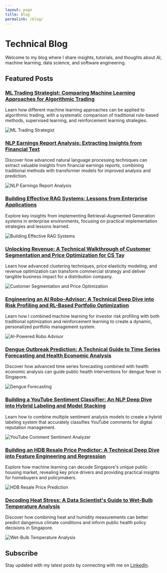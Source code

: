 ```yaml
---
layout: page
title: Blog
permalink: /blog/
---
```


# Technical Blog

Welcome to my blog where I share insights, tutorials, and thoughts about AI, machine learning, data science, and software engineering.

## Featured Posts

<div class="blog-grid">

<div class="blog-card">
  <div class="blog-content">
    <h3><a href="/ai/finance/machine-learning/reinforcement-learning/2025/05/12/ml-trading-strategist-comparing-learning-approaches.html">ML Trading Strategist: Comparing Machine Learning Approaches for Algorithmic Trading</a></h3>
    <p>Learn how different machine learning approaches can be applied to algorithmic trading, with a systematic comparison of traditional rule-based methods, supervised learning, and reinforcement learning strategies.</p>
  </div>
  <img src="/assets/images/2025-05-12-ml-trading-strategist-comparing-learning-approaches.jpg" alt="ML Trading Strategist" class="blog-image">
</div>

<div class="blog-card">
  <div class="blog-content">
    <h3><a href="/nlp/finance/machine-learning/data-science/2025/05/09/nlp-earnings-report-analysis.html">NLP Earnings Report Analysis: Extracting Insights from Financial Text</a></h3>
    <p>Discover how advanced natural language processing techniques can extract valuable insights from financial earnings reports, combining traditional methods with transformer models for improved analysis and prediction.</p>
  </div>
  <img src="/assets/images/2025-05-09-nlp-earnings-report-analysis.jpg" alt="NLP Earnings Report Analysis" class="blog-image">
</div>

<div class="blog-card">
  <div class="blog-content">
    <h3><a href="/ai/nlp/rag/2024/10/29/building-effective-rag-systems.html">Building Effective RAG Systems: Lessons from Enterprise Applications</a></h3>
    <p>Explore key insights from implementing Retrieval-Augmented Generation systems in enterprise environments, focusing on practical implementation strategies and lessons learned.</p>
  </div>
  <img src="/assets/images/2024-10-29-building-effective-rag-systems.jpg" alt="Building Effective RAG Systems" class="blog-image">
</div>

<div class="blog-card">
  <div class="blog-content">
    <h3><a href="/data-science/pricing-strategy/business-analytics/commercial-strategy/2024/08/15/customer-segmentation-price-optimization.html">Unlocking Revenue: A Technical Walkthrough of Customer Segmentation and Price Optimization for CS Tay</a></h3>
    <p>Learn how advanced clustering techniques, price elasticity modeling, and revenue optimization can transform commercial strategy and deliver tangible business impact for a distribution company.</p>
  </div>
  <img src="/assets/images/2024-08-15-customer-segmentation-price-optimization.jpg" alt="Customer Segmentation and Price Optimization" class="blog-image">
</div>

<div class="blog-card">
  <div class="blog-content">
    <h3><a href="/ai/finance/machine-learning/reinforcement-learning/2023/10/25/robo-advisor-risk-profiling-portfolio-optimization.html">Engineering an AI Robo-Advisor: A Technical Deep Dive into Risk Profiling and RL-Based Portfolio Optimization</a></h3>
    <p>Learn how I combined machine learning for investor risk profiling with both traditional optimization and reinforcement learning to create a dynamic, personalized portfolio management system.</p>
  </div>
  <img src="/assets/images/2023-10-25-robo-advisor-risk-profiling-portfolio-optimization.jpg" alt="AI-Powered Robo Advisor" class="blog-image">
</div>

<div class="blog-card">
  <div class="blog-content">
    <h3><a href="/time-series/public-health/economics/2023/08/15/forecasting-dengue-cases-and-cost-benefit-analysis.html">Dengue Outbreak Prediction: A Technical Guide to Time Series Forecasting and Health Economic Analysis</a></h3>
    <p>Discover how advanced time series forecasting combined with health economic analysis can guide public health interventions for dengue fever in Singapore.</p>
  </div>
  <img src="/assets/images/2023-08-15-forecasting-dengue-cases-and-cost-benefit-analysis.jpg" alt="Dengue Forecasting" class="blog-image">
</div>

<div class="blog-card">
  <div class="blog-content">
    <h3><a href="/nlp/machine-learning/sentiment-analysis/2023/07/10/building-youtube-comment-sentiment-analyzer.html">Building a YouTube Sentiment Classifier: An NLP Deep Dive into Hybrid Labeling and Model Stacking</a></h3>
    <p>Learn how to combine multiple sentiment analysis models to create a hybrid labeling system that accurately classifies YouTube comments for digital reputation management.</p>
  </div>
  <img src="/assets/images/2023-07-10-building-youtube-comment-sentiment-analyzer.jpg" alt="YouTube Comment Sentiment Analyzer" class="blog-image">
</div>

<div class="blog-card">
  <div class="blog-content">
    <h3><a href="/data-science/machine-learning/real-estate/2023/06/18/predicting-hdb-resale-prices.html">Building an HDB Resale Price Predictor: A Technical Deep Dive into Feature Engineering and Regression</a></h3>
    <p>Explore how machine learning can decode Singapore's unique public housing market, revealing key price drivers and providing practical insights for homebuyers and policymakers.</p>
  </div>
  <img src="/assets/images/2023-06-18-predicting-hdb-resale-prices.jpg" alt="HDB Resale Price Prediction" class="blog-image">
</div>

<div class="blog-card">
  <div class="blog-content">
    <h3><a href="/data-science/climate/public-health/2023/05/15/predicting-heat-stress-with-wet-bulb-temperature.html">Decoding Heat Stress: A Data Scientist's Guide to Wet-Bulb Temperature Analysis</a></h3>
    <p>Discover how combining heat and humidity measurements can better predict dangerous climate conditions and inform public health policy decisions in Singapore.</p>
  </div>
  <img src="/assets/images/2023-05-15-predicting-heat-stress-with-wet-bulb-temperature.jpg" alt="Wet-Bulb Temperature Analysis" class="blog-image">
</div>

</div>

## Subscribe

Stay updated with my latest posts by connecting with me on [LinkedIn](https://www.linkedin.com/in/wes-lee/).
